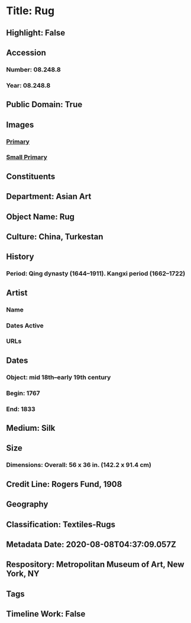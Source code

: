 # Title: Rug
## Highlight: False
## Accession
### Number: 08.248.8
### Year: 08.248.8
## Public Domain: True
## Images
### [Primary](https://images.metmuseum.org/CRDImages/as/original/4732.jpg)
### [Small Primary](https://images.metmuseum.org/CRDImages/as/web-large/4732.jpg)
## Constituents
## Department: Asian Art
## Object Name: Rug
## Culture: China, Turkestan
## History
### Period: Qing dynasty (1644–1911). Kangxi period (1662–1722)
## Artist
### Name
### Dates Active
### URLs
## Dates
### Object: mid 18th–early 19th century
### Begin: 1767
### End: 1833
## Medium: Silk
## Size
### Dimensions: Overall: 56 x 36 in. (142.2 x 91.4 cm)
## Credit Line: Rogers Fund, 1908
## Geography
## Classification: Textiles-Rugs
## Metadata Date: 2020-08-08T04:37:09.057Z
## Respository: Metropolitan Museum of Art, New York, NY
## Tags
## Timeline Work: False